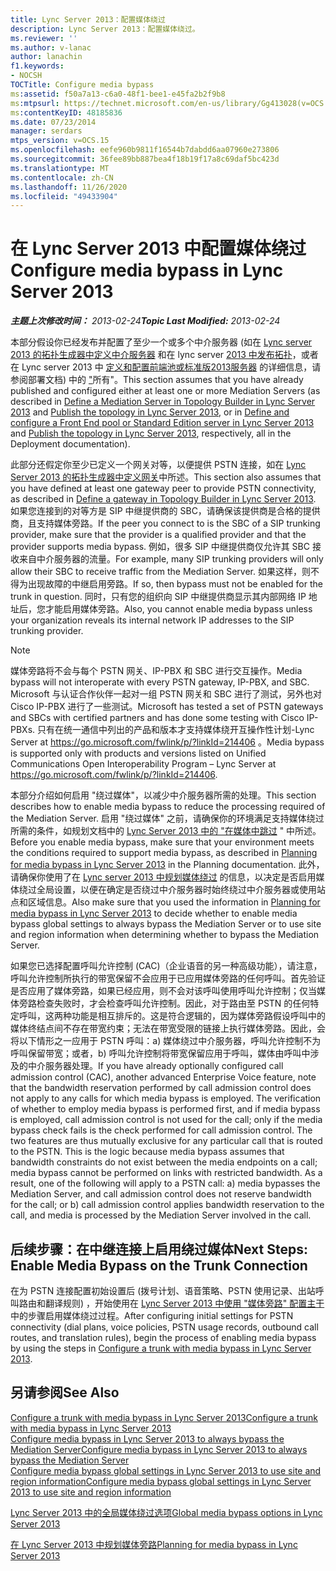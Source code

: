 ```yaml
---
title: Lync Server 2013：配置媒体绕过
description: Lync Server 2013：配置媒体绕过。
ms.reviewer: ''
ms.author: v-lanac
author: lanachin
f1.keywords:
- NOCSH
TOCTitle: Configure media bypass
ms:assetid: f50a7a13-c6a0-48f1-bee1-e45fa2b2f9b8
ms:mtpsurl: https://technet.microsoft.com/en-us/library/Gg413028(v=OCS.15)
ms:contentKeyID: 48185836
ms.date: 07/23/2014
manager: serdars
mtps_version: v=OCS.15
ms.openlocfilehash: eefe960b9811f16544b7dabdd6aa07960e273806
ms.sourcegitcommit: 36fee89bb887bea4f18b19f17a8c69daf5bc423d
ms.translationtype: MT
ms.contentlocale: zh-CN
ms.lasthandoff: 11/26/2020
ms.locfileid: "49433904"
---
```

# <a name="configure-media-bypass-in-lync-server-2013"></a><span data-ttu-id="4ffc2-103">在 Lync Server 2013 中配置媒体绕过</span><span class="sxs-lookup"><span data-stu-id="4ffc2-103">Configure media bypass in Lync Server 2013</span></span>

<div data-xmlns="http://www.w3.org/1999/xhtml">

<div class="topic" data-xmlns="http://www.w3.org/1999/xhtml" data-msxsl="urn:schemas-microsoft-com:xslt" data-cs="https://msdn.microsoft.com/">

<div data-asp="https://msdn2.microsoft.com/asp">



</div>

<div id="mainSection">

<div id="mainBody"><span data-ttu-id="4ffc2-104">

<span> </span></span><span class="sxs-lookup"><span data-stu-id="4ffc2-104">

<span> </span></span></span>

<span data-ttu-id="4ffc2-105">_**主题上次修改时间：** 2013-02-24_</span><span class="sxs-lookup"><span data-stu-id="4ffc2-105">_**Topic Last Modified:** 2013-02-24_</span></span>

<span data-ttu-id="4ffc2-106">本部分假设你已经发布并配置了至少一个或多个中介服务器 (如在 [Lync server 2013 的拓扑生成器中定义中介服务器](lync-server-2013-define-a-mediation-server-in-topology-builder.md) 和在 lync server [2013 中发布拓扑](lync-server-2013-publish-the-topology.md)，或者在 Lync server 2013 中 [定义和配置前端池或标准版2013服务器](lync-server-2013-define-and-configure-a-front-end-pool-or-standard-edition-server.md) 的详细信息，请参阅部署文档) 中的 ["](lync-server-2013-publish-the-topology.md)所有"。</span><span class="sxs-lookup"><span data-stu-id="4ffc2-106">This section assumes that you have already published and configured either at least one or more Mediation Servers (as described in [Define a Mediation Server in Topology Builder in Lync Server 2013](lync-server-2013-define-a-mediation-server-in-topology-builder.md) and [Publish the topology in Lync Server 2013](lync-server-2013-publish-the-topology.md), or in [Define and configure a Front End pool or Standard Edition server in Lync Server 2013](lync-server-2013-define-and-configure-a-front-end-pool-or-standard-edition-server.md) and [Publish the topology in Lync Server 2013](lync-server-2013-publish-the-topology.md), respectively, all in the Deployment documentation).</span></span>

<span data-ttu-id="4ffc2-107">此部分还假定你至少已定义一个网关对等，以便提供 PSTN 连接，如在 [Lync Server 2013 的拓扑生成器中定义网关](lync-server-2013-define-a-gateway-in-topology-builder.md)中所述。</span><span class="sxs-lookup"><span data-stu-id="4ffc2-107">This section also assumes that you have defined at least one gateway peer to provide PSTN connectivity, as described in [Define a gateway in Topology Builder in Lync Server 2013](lync-server-2013-define-a-gateway-in-topology-builder.md).</span></span> <span data-ttu-id="4ffc2-108">如果您连接到的对等方是 SIP 中继提供商的 SBC，请确保该提供商是合格的提供商，且支持媒体旁路。</span><span class="sxs-lookup"><span data-stu-id="4ffc2-108">If the peer you connect to is the SBC of a SIP trunking provider, make sure that the provider is a qualified provider and that the provider supports media bypass.</span></span> <span data-ttu-id="4ffc2-109">例如，很多 SIP 中继提供商仅允许其 SBC 接收来自中介服务器的流量。</span><span class="sxs-lookup"><span data-stu-id="4ffc2-109">For example, many SIP trunking providers will only allow their SBC to receive traffic from the Mediation Server.</span></span> <span data-ttu-id="4ffc2-110">如果这样，则不得为出现故障的中继启用旁路。</span><span class="sxs-lookup"><span data-stu-id="4ffc2-110">If so, then bypass must not be enabled for the trunk in question.</span></span> <span data-ttu-id="4ffc2-111">同时，只有您的组织向 SIP 中继提供商显示其内部网络 IP 地址后，您才能启用媒体旁路。</span><span class="sxs-lookup"><span data-stu-id="4ffc2-111">Also, you cannot enable media bypass unless your organization reveals its internal network IP addresses to the SIP trunking provider.</span></span>

<div>


> [!NOTE]  
> <span data-ttu-id="4ffc2-112">媒体旁路将不会与每个 PSTN 网关、IP-PBX 和 SBC 进行交互操作。</span><span class="sxs-lookup"><span data-stu-id="4ffc2-112">Media bypass will not interoperate with every PSTN gateway, IP-PBX, and SBC.</span></span> <span data-ttu-id="4ffc2-113">Microsoft 与认证合作伙伴一起对一组 PSTN 网关和 SBC 进行了测试，另外也对 Cisco IP-PBX 进行了一些测试。</span><span class="sxs-lookup"><span data-stu-id="4ffc2-113">Microsoft has tested a set of PSTN gateways and SBCs with certified partners and has done some testing with Cisco IP-PBXs.</span></span> <span data-ttu-id="4ffc2-114">只有在统一通信中列出的产品和版本才支持媒体绕开互操作性计划-Lync Server at <A href="https://go.microsoft.com/fwlink/p/?linkid=214406">https://go.microsoft.com/fwlink/p/?linkId=214406</A> 。</span><span class="sxs-lookup"><span data-stu-id="4ffc2-114">Media bypass is supported only with products and versions listed on Unified Communications Open Interoperability Program – Lync Server at <A href="https://go.microsoft.com/fwlink/p/?linkid=214406">https://go.microsoft.com/fwlink/p/?linkId=214406</A>.</span></span>



</div>

<span data-ttu-id="4ffc2-115">本部分介绍如何启用 "绕过媒体"，以减少中介服务器所需的处理。</span><span class="sxs-lookup"><span data-stu-id="4ffc2-115">This section describes how to enable media bypass to reduce the processing required of the Mediation Server.</span></span> <span data-ttu-id="4ffc2-116">启用 "绕过媒体" 之前，请确保你的环境满足支持媒体绕过所需的条件，如规划文档中的 [Lync Server 2013 中的 "在媒体中跳过](lync-server-2013-planning-for-media-bypass.md) " 中所述。</span><span class="sxs-lookup"><span data-stu-id="4ffc2-116">Before you enable media bypass, make sure that your environment meets the conditions required to support media bypass, as described in [Planning for media bypass in Lync Server 2013](lync-server-2013-planning-for-media-bypass.md) in the Planning documentation.</span></span> <span data-ttu-id="4ffc2-117">此外，请确保你使用了在 [Lync server 2013 中规划媒体绕过](lync-server-2013-planning-for-media-bypass.md) 的信息，以决定是否启用媒体绕过全局设置，以便在确定是否绕过中介服务器时始终绕过中介服务器或使用站点和区域信息。</span><span class="sxs-lookup"><span data-stu-id="4ffc2-117">Also make sure that you used the information in [Planning for media bypass in Lync Server 2013](lync-server-2013-planning-for-media-bypass.md) to decide whether to enable media bypass global settings to always bypass the Mediation Server or to use site and region information when determining whether to bypass the Mediation Server.</span></span>

<span data-ttu-id="4ffc2-p104">如果您已选择配置呼叫允许控制 (CAC)（企业语音的另一种高级功能），请注意，呼叫允许控制所执行的带宽保留不会应用于已应用媒体旁路的任何呼叫。首先验证是否应用了媒体旁路，如果已经应用，则不会对该呼叫使用呼叫允许控制；仅当媒体旁路检查失败时，才会检查呼叫允许控制。因此，对于路由至 PSTN 的任何特定呼叫，这两种功能是相互排斥的。这是符合逻辑的，因为媒体旁路假设呼叫中的媒体终结点间不存在带宽约束；无法在带宽受限的链接上执行媒体旁路。因此，会将以下情形之一应用于 PSTN 呼叫：a) 媒体绕过中介服务器，呼叫允许控制不为呼叫保留带宽；或者，b) 呼叫允许控制将带宽保留应用于呼叫，媒体由呼叫中涉及的中介服务器处理。</span><span class="sxs-lookup"><span data-stu-id="4ffc2-p104">If you have already optionally configured call admission control (CAC), another advanced Enterprise Voice feature, note that the bandwidth reservation performed by call admission control does not apply to any calls for which media bypass is employed. The verification of whether to employ media bypass is performed first, and if media bypass is employed, call admission control is not used for the call; only if the media bypass check fails is the check performed for call admission control. The two features are thus mutually exclusive for any particular call that is routed to the PSTN. This is the logic because media bypass assumes that bandwidth constraints do not exist between the media endpoints on a call; media bypass cannot be performed on links with restricted bandwidth. As a result, one of the following will apply to a PSTN call: a) media bypasses the Mediation Server, and call admission control does not reserve bandwidth for the call; or b) call admission control applies bandwidth reservation to the call, and media is processed by the Mediation Server involved in the call.</span></span>

<div>

## <a name="next-steps-enable-media-bypass-on-the-trunk-connection"></a><span data-ttu-id="4ffc2-123">后续步骤：在中继连接上启用绕过媒体</span><span class="sxs-lookup"><span data-stu-id="4ffc2-123">Next Steps: Enable Media Bypass on the Trunk Connection</span></span>

<span data-ttu-id="4ffc2-124">在为 PSTN 连接配置初始设置后 (拨号计划、语音策略、PSTN 使用记录、出站呼叫路由和翻译规则) ，开始使用在 [Lync Server 2013 中使用 "媒体旁路" 配置主干](lync-server-2013-configure-a-trunk-with-media-bypass.md)中的步骤启用媒体绕过过程。</span><span class="sxs-lookup"><span data-stu-id="4ffc2-124">After configuring initial settings for PSTN connectivity (dial plans, voice policies, PSTN usage records, outbound call routes, and translation rules), begin the process of enabling media bypass by using the steps in [Configure a trunk with media bypass in Lync Server 2013](lync-server-2013-configure-a-trunk-with-media-bypass.md).</span></span>

</div>

<div>

## <a name="see-also"></a><span data-ttu-id="4ffc2-125">另请参阅</span><span class="sxs-lookup"><span data-stu-id="4ffc2-125">See Also</span></span>


[<span data-ttu-id="4ffc2-126">Configure a trunk with media bypass in Lync Server 2013</span><span class="sxs-lookup"><span data-stu-id="4ffc2-126">Configure a trunk with media bypass in Lync Server 2013</span></span>](lync-server-2013-configure-a-trunk-with-media-bypass.md)  
[<span data-ttu-id="4ffc2-127">Configure media bypass in Lync Server 2013 to always bypass the Mediation Server</span><span class="sxs-lookup"><span data-stu-id="4ffc2-127">Configure media bypass in Lync Server 2013 to always bypass the Mediation Server</span></span>](lync-server-2013-configure-media-bypass-to-always-bypass-the-mediation-server.md)  
[<span data-ttu-id="4ffc2-128">Configure media bypass global settings in Lync Server 2013 to use site and region information</span><span class="sxs-lookup"><span data-stu-id="4ffc2-128">Configure media bypass global settings in Lync Server 2013 to use site and region information</span></span>](lync-server-2013-configure-media-bypass-global-settings-to-use-site-and-region-information.md)  


[<span data-ttu-id="4ffc2-129">Lync Server 2013 中的全局媒体绕过选项</span><span class="sxs-lookup"><span data-stu-id="4ffc2-129">Global media bypass options in Lync Server 2013</span></span>](lync-server-2013-global-media-bypass-options.md)  


[<span data-ttu-id="4ffc2-130">在 Lync Server 2013 中规划媒体旁路</span><span class="sxs-lookup"><span data-stu-id="4ffc2-130">Planning for media bypass in Lync Server 2013</span></span>](lync-server-2013-planning-for-media-bypass.md)  
  

<span data-ttu-id="4ffc2-131"></div>

</div>

<span> </span>

</div>

</div>

</span><span class="sxs-lookup"><span data-stu-id="4ffc2-131"></div>

</div>

<span> </span>

</div>

</div>

</span></span></div>

